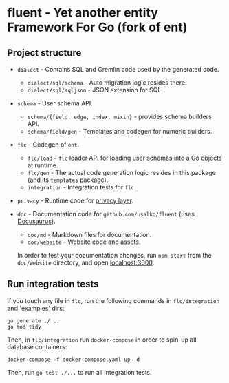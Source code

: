 # fluent - Yet another entity Framework For Go (fork of ent)

## Project structure

- `dialect` - Contains SQL and Gremlin code used by the generated code.
  - `dialect/sql/schema` - Auto migration logic resides there.
  - `dialect/sql/sqljson` - JSON extension for SQL.

- `schema` - User schema API.
  - `schema/{field, edge, index, mixin}` - provides schema builders API.
  - `schema/field/gen` - Templates and codegen for numeric builders.

- `flc` - Codegen of `ent`.
  - `flc/load` - `flc` loader API for loading user schemas into a Go objects at runtime.
  - `flc/gen` - The actual code generation logic resides in this package (and its `templates` package).
  - `integration` - Integration tests for `flc`.

- `privacy` - Runtime code for [privacy layer](https://github.com/usalko/fluent/docs/privacy/).

- `doc` - Documentation code for `github.com/usalko/fluent` (uses [Docusaurus](https://docusaurus.io)).
  - `doc/md` - Markdown files for documentation.
  - `doc/website` - Website code and assets.

  In order to test your documentation changes, run `npm start` from the `doc/website` directory, and open [localhost:3000](http://localhost:3000/).

## Run integration tests
If you touch any file in `flc`, run the following commands in `flc/integration` and 'examples' dirs:

```
go generate ./...
go mod tidy
```

Then, in `flc/integration` run `docker-compose` in order to spin-up all database containers:

```
docker-compose -f docker-compose.yaml up -d
```

Then, run `go test ./...` to run all integration tests.
